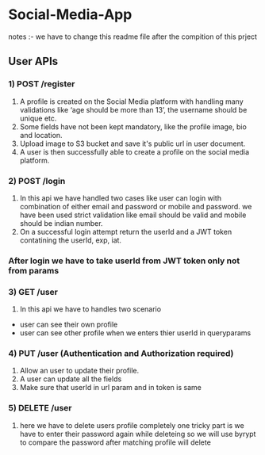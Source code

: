 # Social-Media-App

notes :- we have to change this readme file after the compition of this prject

## User APIs 
### 1) POST /register
1) A profile is created on the Social Media platform with handling many validations like ‘age should be more than 13’, the username should be unique etc. 
2) Some fields have not been kept mandatory, like the profile image, bio and location.
3) Upload image to S3 bucket and save it's public url in user document.
4) A user is then successfully able to create a profile on the social media platform.


### 2) POST /login
1) In this api we have handled two cases like user can login with combination of either email and password or mobile and password. we have been used strict validation like email should be valid and mobile should be indian number.
2) On a successful login attempt return the userId and a JWT token contatining the userId, exp, iat.

### After login we have to take userId from JWT token only not from params

### 3) GET /user
1) In this api we have to handles two scenario 
  - user can see their own profile
  - user can see other profile when we enters thier userId in queryparams 

### 4) PUT /user (Authentication and Authorization required)
1) Allow an user to update their profile.
2) A user can update all the fields
3) Make sure that userId in url param and in token is same

### 5) DELETE /user
1) here we have to delete users profile completely one tricky part is we have to enter their password again while deleteing so we will use byrypt to compare the password after matching profile will delete




